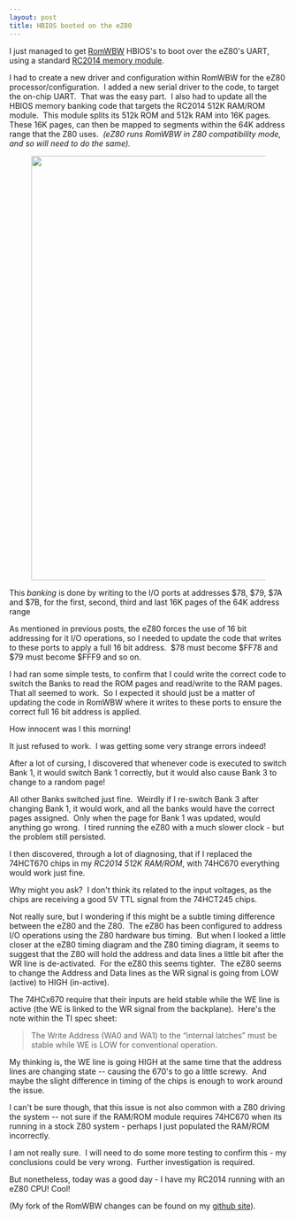 ```yaml
---
layout: post
title: HBIOS booted on the eZ80
---
```


I just managed to get <a href="https://github.com/wwarthen/RomWBW" target="_blank">RomWBW</a> HBIOS's to boot over the eZ80's UART, using a standard <a href="https://rc2014.co.uk/modules/512k-rom-512k-ram-module/" target="_blank">RC2014 memory module</a>.

I had to create a new driver and configuration within RomWBW for the eZ80 processor/configuration.&nbsp; I added a new serial driver to the code, to target the on-chip UART.&nbsp; That was the easy part.&nbsp; I also had to update all the HBIOS memory banking code that targets the RC2014 512K RAM/ROM module.&nbsp; This module splits its 512k ROM and 512k RAM into 16K pages.&nbsp; These 16K pages, can then be mapped to segments within the 64K address range that the Z80 uses.<em>&nbsp; (eZ80 runs RomWBW in Z80 compatibility mode, and so will need to do the same).</em>


<figure><img style="width: 937px; height: 767px;" width="937" height="767" src="{{ site.baseurl }}/assets/images/hbios-first-boot.png"></figure>

This <em>banking </em>is done by writing to the I/O ports at addresses $78, $79, $7A and $7B, for the first, second, third and last 16K pages of the 64K address range

As mentioned in previous posts, the eZ80 forces the use of 16 bit addressing for it I/O operations, so I needed to update the code that writes to these ports to apply a full 16 bit address.&nbsp; $78 must become $FF78 and $79 must become $FFF9 and so on.

I had ran some simple tests, to confirm that I could write the correct code to switch the Banks to read the ROM pages and read/write to the RAM pages.&nbsp; That all seemed to work.&nbsp; So I expected it should just be a matter of updating the code in RomWBW where it writes to these ports to ensure the correct full 16 bit address is applied.

How innocent was I this morning!

It just refused to work.&nbsp; I was getting some very strange errors indeed!

After a lot of cursing, I discovered that whenever code is executed to switch Bank 1, it would switch Bank 1 correctly, but it would also cause Bank 3 to change to a random page!

All other Banks switched just fine.&nbsp; Weirdly if I re-switch Bank 3 after changing Bank 1, it would work, and all the banks would have the correct pages assigned.&nbsp; Only when the page for Bank 1 was updated, would anything go wrong.&nbsp; I tired running the eZ80 with a much slower clock - but the problem still persisted.

I then discovered, through a lot of diagnosing, that if I replaced the 74HCT670 chips in my <em>RC2014 512K RAM/ROM</em>, with 74HC670 everything would work just fine.

Why might you ask?&nbsp; I don't think its related to the input voltages, as the chips are receiving a good 5V TTL signal from the 74HCT245 chips.

Not really sure, but I wondering if this might be a subtle timing difference between the eZ80 and the Z80.&nbsp; The eZ80 has been configured to address I/O operations using the Z80 hardware bus timing.&nbsp; But when I looked a little closer at the eZ80 timing diagram and the Z80 timing diagram, it seems to suggest that the Z80 will hold the address and data lines a little bit after the WR line is de-activated.&nbsp; For the eZ80 this seems tighter.&nbsp; The eZ80 seems to change the Address and Data lines as the WR signal is going from LOW (active) to HIGH (in-active).

The 74HCx670 require that their inputs are held stable while the WE line is active (the WE is linked to the WR signal from the backplane).&nbsp; Here's the note within the TI spec sheet:

> The Write Address (WA0 and WA1) to the “internal latches” must be stable while WE is LOW for conventional operation.

My thinking is, the WE line is going HIGH at the same time that the address lines are changing state -- causing the 670's to go a little screwy.&nbsp; And maybe the slight difference in timing of the chips is enough to work around the issue.

I can't be sure though, that this issue is not also common with a Z80 driving the system -- not sure if the RAM/ROM module requires 74HC670 when its running in a stock Z80 system - perhaps I just populated the RAM/ROM incorrectly.

I am not really sure.&nbsp; I will need to do some more testing to confirm this - my conclusions could be very wrong.&nbsp; Further investigation is required.

But nonetheless, today was a good day - I have my RC2014 running with an eZ80 CPU! Cool!

(My fork of the RomWBW changes can be found on my <a href="https://github.com/vipoo/RomWBW/tree/dean-ez80">github site</a>).
